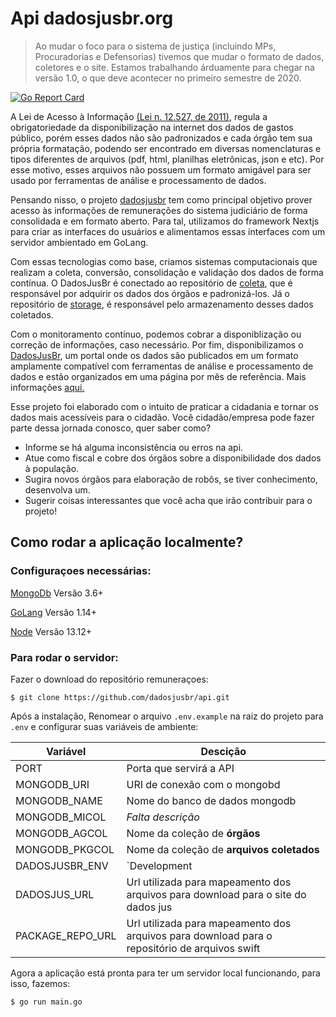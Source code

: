 # Api dadosjusbr.org

> Ao mudar o foco para o sistema de justiça (incluindo MPs, Procuradorias e Defensorias) tivemos que mudar o formato de dados, coletores e o site. Estamos trabalhando árduamente para chegar na versão 1.0, o que deve acontecer no primeiro semestre de 2020.

[![Go Report Card](https://goreportcard.com/badge/github.com/dadosjusbr/remuneracoes)](https://goreportcard.com/report/github.com/dadosjusbr/remuneracoes)

A Lei de Acesso à Informação [(Lei n. 12.527, de 2011)](http://www.planalto.gov.br/ccivil_03/_ato2011-2014/2011/lei/l12527.htm), regula a obrigatoriedade da disponibilização na internet dos dados de gastos público, porém esses dados não são padronizados e cada órgão tem sua própria formatação, podendo ser encontrado em diversas nomenclaturas e tipos diferentes de arquivos (pdf, html, planilhas eletrônicas, json e etc). Por esse motivo, esses arquivos não possuem um formato amigável para ser usado por ferramentas de análise e processamento de dados.

Pensando nisso, o projeto [dadosjusbr](https://github.com/dadosjusbr) tem como principal objetivo prover acesso às informações de remunerações do sistema judiciário de forma consolidada e em formato aberto. Para tal, utilizamos do framework Nextjs para criar as interfaces do usuários e alimentamos essas interfaces com um servidor ambientado em GoLang.

Com essas tecnologias como base, criamos sistemas computacionais que realizam a coleta, conversão, consolidação e validação dos dados de forma contínua. O DadosJusBr é conectado ao repositório de [coleta](https://github.com/dadosjusbr/coletores), que é responsável por adquirir os dados dos órgãos e padronizá-los. Já o repositório de [storage](https://github.com/dadosjusbr/storage), é responsável pelo armazenamento desses dados coletados.

Com o monitoramento contínuo, podemos cobrar a disponiblização ou correção de informações, caso necessário. Por fim, disponibilizamos o [DadosJusBr](https://dadosjusbr.org/), um portal onde os dados são publicados em um formato amplamente compatível com ferramentas de análise e processamento de dados e estão organizados em uma página por mês de referência. Mais informações [aqui.](https://dadosjusbr.org/#/sobre)

Esse projeto foi elaborado com o intuito de praticar a cidadania e tornar os dados mais acessíveis para o cidadão. Você cidadão/empresa pode fazer parte dessa jornada conosco, quer saber como?

- Informe se há alguma inconsistência ou erros na api.
- Atue como fiscal e cobre dos órgãos sobre a disponibilidade dos dados à população.
- Sugira novos órgãos para elaboração de robôs, se tiver conhecimento, desenvolva um.
- Sugerir coisas interessantes que você acha que irão contribuir para o projeto!

## Como rodar a aplicação localmente?

### Configuraçoes necessárias:

[MongoDb](https://docs.mongodb.com/guides/server/install/) Versão 3.6+

[GoLang](https://golang.org/doc/install) Versão 1.14+

[Node](https://nodejs.org/en/download/) Versão 13.12+

### Para rodar o servidor:

Fazer o download do repositório remuneraçoes:

```console
$ git clone https://github.com/dadosjusbr/api.git
```

Após a instalação, Renomear o arquivo `.env.example` na raiz do projeto para `.env` e configurar suas variáveis de ambiente:


Variável          | Descição
----------------- | -----------------
PORT              | Porta que servirá a API
MONGODB_URI       | URI de conexão com o mongobd
MONGODB_NAME      | Nome do banco de dados mongodb
MONGODB_MICOL     | *Falta descrição*
MONGODB_AGCOL     | Nome da coleção de **órgãos**
MONGODB_PKGCOL    | Nome da coleção de **arquivos coletados**
DADOSJUSBR_ENV    | `Development|Production` Ambiente
DADOSJUS_URL      | Url utilizada para mapeamento dos arquivos para download para o site do dados jus
PACKAGE_REPO_URL  | Url utilizada para mapeamento dos arquivos para download para o repositório de arquivos swift


Agora a aplicação está pronta para ter um servidor local funcionando, para isso, fazemos:

```console
$ go run main.go
```
